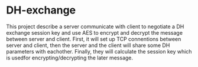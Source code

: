 # DH-exchange
  This project describe a server communicate with client to negotiate a DH exchange session key and use AES to encrypt and decrypt the message between server and client.
  First, it will set up TCP connentions between server and client, then the server and the client will share some DH parameters with eachother. Finally, they will calculate the session key which is usedfor encrypting/decrypting the later message.
